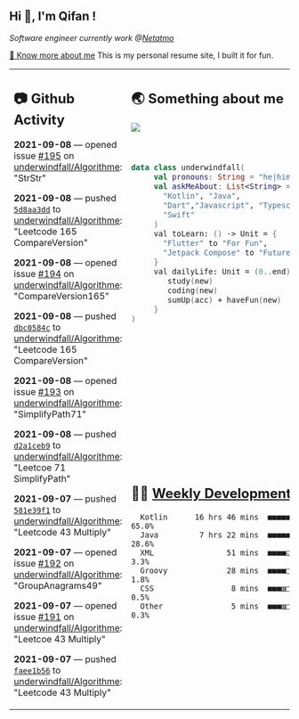 <h2> Hi 👋, I'm Qifan ! </h2>
<p><em>Software engineer currently work @<a href="https://www.netatmo.com">Netatmo</a>
</em></p><p><a href="https://qifanyang.com/resume" target="_blank"> 🔭 Know more about me</a> This is my personal resume site, I built it for fun.</p>
<table><tr><td valign="top" rowspan="2">

 ## 📷 Github Activity
 <!-- githubActivity starts -->
  **2021-09-08** — opened issue [#195](https://api.github.com/repos/underwindfall/Algorithme/issues/195) on [underwindfall/Algorithme](https://api.github.com/repos/underwindfall/Algorithme): "StrStr"

  **2021-09-08** — pushed [`5d8aa3dd`](https://github.com/underwindfall/Algorithme/commit/5d8aa3ddbb1c410ecdda5b1529b652de45e85757) to [underwindfall/Algorithme](https://api.github.com/repos/underwindfall/Algorithme): "Leetcode 165  CompareVersion"

  **2021-09-08** — opened issue [#194](https://api.github.com/repos/underwindfall/Algorithme/issues/194) on [underwindfall/Algorithme](https://api.github.com/repos/underwindfall/Algorithme): "CompareVersion165"

  **2021-09-08** — pushed [`dbc0584c`](https://github.com/underwindfall/Algorithme/commit/dbc0584cc6b5eee5d8ea89764bbe5572812d36e7) to [underwindfall/Algorithme](https://api.github.com/repos/underwindfall/Algorithme): "Leetcode 165  CompareVersion"

  **2021-09-08** — opened issue [#193](https://api.github.com/repos/underwindfall/Algorithme/issues/193) on [underwindfall/Algorithme](https://api.github.com/repos/underwindfall/Algorithme): "SimplifyPath71"

  **2021-09-08** — pushed [`d2a1ceb9`](https://github.com/underwindfall/Algorithme/commit/d2a1ceb9d906af185ef911de5a4899ee28b39e1c) to [underwindfall/Algorithme](https://api.github.com/repos/underwindfall/Algorithme): "Leetcoe 71 SimplifyPath"

  **2021-09-07** — pushed [`581e39f1`](https://github.com/underwindfall/Algorithme/commit/581e39f103c2a6a18a66500e754af9731cea4feb) to [underwindfall/Algorithme](https://api.github.com/repos/underwindfall/Algorithme): "Leetcode 43 Multiply"

  **2021-09-07** — opened issue [#192](https://api.github.com/repos/underwindfall/Algorithme/issues/192) on [underwindfall/Algorithme](https://api.github.com/repos/underwindfall/Algorithme): "GroupAnagrams49"

  **2021-09-07** — opened issue [#191](https://api.github.com/repos/underwindfall/Algorithme/issues/191) on [underwindfall/Algorithme](https://api.github.com/repos/underwindfall/Algorithme): "Leetcoe 43 Multiply"

  **2021-09-07** — pushed [`faee1b56`](https://github.com/underwindfall/Algorithme/commit/faee1b56314a9fccc7eae39ab2e4859136ad9539) to [underwindfall/Algorithme](https://api.github.com/repos/underwindfall/Algorithme): "Leetcode 43 Multiply"
 <!-- githubActivity ends -->
 </td><td valign="top">

 ## 🌏 Something about me
 <!-- profile starts -->
 <a href="https://github.com/underwindfall" width="100%">
   <img src="https://activity-graph.herokuapp.com/graph?username=underwindfall&theme=react-dark&hide_border=true&bg_color=00000000&color=BDDFFF&line=6E93B5&point=BDDFFF"/>
 </a>
 <br/>
 <br/>
 <br/>

 ```kotlin
 data class underwindfall(
      val pronouns: String = "he|him",
      val askMeAbout: List<String> = listOf(
        "Kotlin", "Java",
        "Dart","Javascript", "Typescript",
        "Swift"
      )
      val toLearn: () -> Unit = {
        "Flutter" to "For Fun",
        "Jetpack Compose" to "Future"
      }
      val dailyLife: Unit = (0..end).reduce { acc, new ->
         study(new)
         coding(new)
         sumUp(acc) + haveFun(new)
      }
 )
 ```
 <!-- profile ends -->
 </td></tr><tr><td valign="top">

 ## 🏊‍♂️ <a href="https://gist.github.com/underwindfall/377ee88ba1fabd1e93516e48ca9c61eb" target="_blank">Weekly Development Breakdown</a>
  <!-- codeTime starts -->
  ```text
    Kotlin      16 hrs 46 mins  ■■■■■■■■■■■■■■■■■■■□□□□□  65.0%
    Java         7 hrs 22 mins  ■■■■■■■■■■◱□□□□□□□□□□□□□  28.6%
    XML                51 mins  ■■■■◱□□□□□□□□□□□□□□□□□□□   3.3%
    Groovy             28 mins  ■■■■□□□□□□□□□□□□□□□□□□□□   1.8%
    CSS                 8 mins  ■■■▥□□□□□□□□□□□□□□□□□□□□   0.5%
    Other               5 mins  ■■■▥□□□□□□□□□□□□□□□□□□□□   0.3%
  ```
  <!-- codeTime starts -->
  </td></tr></table>